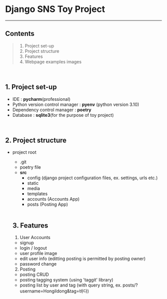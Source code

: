 # Django SNS Toy Project
---

## Contents
> 1. Project set-up
> 2. Project structure
> 3. Features
> 4. Webpage examples images

<br>

## 1. Project set-up
- IDE : **pycharm**(professional)
- Python version control manager : **pyenv** (python version 3.10)
- Dependency control manager : **poetry**
- Database : **sqlite3**(for the purpose of toy project)

<br>

## 2. Project structure
- project root
  - .git
  - poetry file
  - **src**
      - config (django project configuration files, ex. settings, urls etc.)
      - static
      - media
      - templates
      - accounts (Accounts App)
      - posts (Posting App)

  <br>

  ## 3. Features

  1. User Accounts
    - signup
    - login / logout
    - user profile image
    - edit user info  (editting posting is permitted by posting owner)
    - password change

  2. Posting
    - posting CRUD
    - posting tagging system (using 'taggit' library)
    - posting list by user and tag (with query string, ex. posts/?username=Hongildong&tag=바다)

  <br>

  
